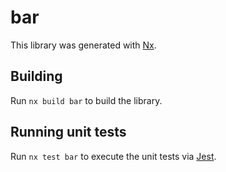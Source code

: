 # bar

This library was generated with [Nx](https://nx.dev).

## Building

Run `nx build bar` to build the library.

## Running unit tests

Run `nx test bar` to execute the unit tests via [Jest](https://jestjs.io).
